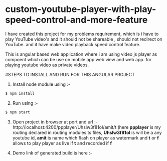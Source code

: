 # custom-youtube-player-with-play-speed-control-and-more-feature
I have created this project for my problems requirement, which is i have to play YouTube video's and it should not be shareable , should not redirect on YouTube. and it have make video playback speed control feature. 

This is angular based web application where i am using video js player as compoent which can be use on mobile app web view and web app. for playing youtube video as private videos.

#STEPS TO INSTALL AND RUN FOR THIS ANGULAR PROJECT
1) Install node module using :- 
```sh
$ npm install
```
2) Run using :- 
```sh
$ npm start
```
3) Open project in browser at port and url :-  http://localhost:4200/ppplayer/Uhslw3f81oI/amit/t
 (here **ppplayer** is my routing declared in routing.modules.ts files, **Uhslw3f81oI** is will be a any youtube id, **amit** is name which flash on player as watermark and **t** or **f** allows to play player as live if **t** and recorded if **f** 
 
4) Demo link of generated build is here :- 
